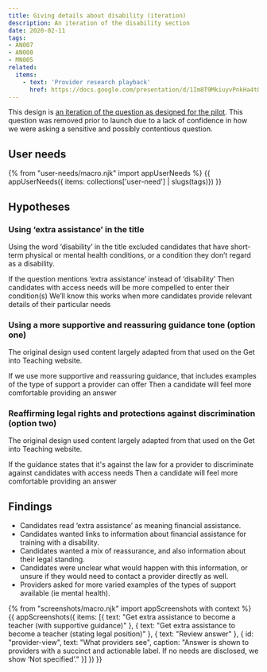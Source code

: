 ```yaml
---
title: Giving details about disability (iteration)
description: An iteration of the disability section
date: 2020-02-11
tags:
- AN007
- AN008
- MN005
related:
  items:
    - text: 'Provider research playback'
      href: https://docs.google.com/presentation/d/1Im8T9MkiuyvPnkHa4tOeZU9M-Sl_E10Zkv2mrn6lEJY/edit#slide=id.p
---
```

This design is [an iteration of the question as designed for the pilot](/apply-for-teacher-training/training-with-a-disability). This question was removed prior to launch due to a lack of confidence in how we were asking a sensitive and possibly contentious question.

## User needs

{% from "user-needs/macro.njk" import appUserNeeds %}
{{ appUserNeeds({ items: collections['user-need'] | slugs(tags)}) }}

## Hypotheses

### Using ‘extra assistance’ in the title

Using the word ‘disability’ in the title excluded candidates that have short-term physical or mental health conditions, or a condition they don’t regard as a disability.

If the question mentions ‘extra assistance’ instead of ‘disability’
Then candidates with access needs will be more compelled to enter their condition(s)
We’ll know this works when more candidates provide relevant details of their particular needs

### Using a more supportive and reassuring guidance tone (option one)

The original design used content largely adapted from that used on the Get into Teaching website.

If we use more supportive and reassuring guidance, that includes examples of the type of support a provider can offer
Then a candidate will feel more comfortable providing an answer

### Reaffirming legal rights and protections against discrimination (option two)

The original design used content largely adapted from that used on the Get into Teaching website.

If the guidance states that it's against the law for a provider to discriminate against candidates with access needs
Then a candidate will feel more comfortable providing an answer

## Findings

* Candidates read ‘extra assistance’ as meaning financial assistance.
* Candidates wanted links to information about financial assistance for training with a disability.
* Candidates wanted a mix of reassurance, and also information about their legal standing.
* Candidates were unclear what would happen with this information, or unsure if they would need to contact a provider directly as well.
* Providers asked for more varied examples of the types of support available (ie mental health).

{% from "screenshots/macro.njk" import appScreenshots with context %}
{{ appScreenshots({
  items: [{
    text: "Get extra assistance to become a teacher (with supportive guidance)"
  }, {
    text: "Get extra assistance to become a teacher (stating legal position)"
  }, {
    text: "Review answer"
  }, {
    id: "provider-view",
    text: "What providers see",
    caption: "Answer is shown to providers with a succinct and actionable label. If no needs are disclosed, we show ‘Not specified’."
  }]
}) }}
